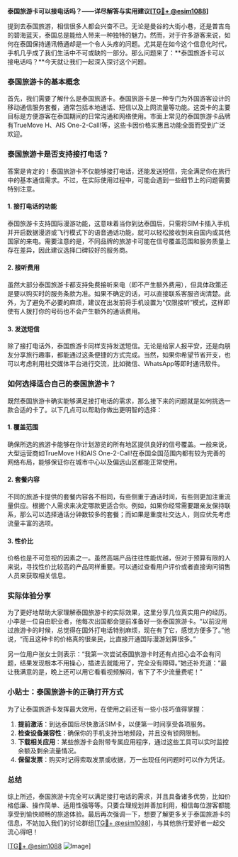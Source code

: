 **泰国旅游卡可以接电话吗？——详尽解答与实用建议[[TG💪+ @esim1088](https://t.me/s/esim1088)]**

提到去泰国旅游，相信很多人都会兴奋不已。无论是曼谷的大街小巷，还是普吉岛的碧海蓝天，泰国总是能给人带来一种独特的魅力。然而，对于许多游客来说，如何在泰国保持通讯畅通却是一个令人头疼的问题。尤其是在如今这个信息化时代，手机几乎成了我们生活中不可或缺的一部分。那么问题来了：**泰国旅游卡可以接电话吗？**今天就让我们一起深入探讨这个问题。

### 泰国旅游卡的基本概念

首先，我们需要了解什么是泰国旅游卡。泰国旅游卡是一种专门为外国游客设计的移动通信服务套餐，通常包括本地通话、短信以及上网流量等功能。这类卡的主要目标是方便游客在泰国期间的日常沟通和网络使用。市面上常见的泰国旅游卡品牌有TrueMove H、AIS One-2-Call!等，这些卡因价格实惠且功能全面而受到广泛欢迎。

### 泰国旅游卡是否支持接打电话？

答案是肯定的！泰国旅游卡不仅能够接打电话，还能发送短信，完全满足你在旅行中的基本通信需求。不过，在实际使用过程中，可能会遇到一些细节上的问题需要特别注意。

#### 1. **接打电话的功能**
泰国旅游卡支持国际漫游功能，这意味着当你到达泰国后，只需将SIM卡插入手机并开启数据漫游或飞行模式下的语音通话功能，就可以轻松接收到来自国内或其他国家的来电。需要注意的是，不同品牌的旅游卡可能在信号覆盖范围和服务质量上存在差异，因此建议选择口碑较好的服务商。

#### 2. **接听费用**
虽然大部分泰国旅游卡都支持免费接听来电（即不产生额外费用），但具体政策还是要以购买时的服务条款为准。如果不确定的话，可以直接联系客服咨询清楚。此外，为了避免不必要的麻烦，建议在出发前将手机设置为“仅限接听”模式，这样即使有人拨打你的号码也不会产生额外的通话费用。

#### 3. **发送短信**
除了接打电话外，泰国旅游卡同样支持发送短信。无论是给家人报平安，还是向朋友分享旅行趣事，都能通过这条便捷的方式完成。当然，如果你希望节省开支，也可以考虑利用社交媒体平台进行交流，比如微信、WhatsApp等即时通讯软件。

### 如何选择适合自己的泰国旅游卡？

既然泰国旅游卡确实能够满足接打电话的需求，那么接下来的问题就是如何挑选一款合适的卡了。以下几点可以帮助你做出更明智的选择：

#### 1. **覆盖范围**
确保所选的旅游卡能够在你计划游览的所有地区提供良好的信号覆盖。一般来说，大型运营商如TrueMove H和AIS One-2-Call!在泰国全国范围内都有较为完善的网络布局，能够保证你在城市中心以及偏远山区都能正常使用。

#### 2. **套餐内容**
不同的旅游卡提供的套餐内容各不相同，有些侧重于通话时间，有些则更加注重流量供应。根据个人需求来决定哪款更适合你。例如，如果你经常需要跟亲友保持联系，那么可以选择通话分钟数较多的套餐；而如果是重度社交达人，则应优先考虑流量丰富的选项。

#### 3. **性价比**
价格也是不可忽视的因素之一。虽然高端产品往往性能优越，但对于预算有限的人来说，寻找性价比较高的产品同样重要。可以通过查看用户评价或者直接询问销售人员来获取相关信息。

### 实际体验分享

为了更好地帮助大家理解泰国旅游卡的实际效果，这里分享几位真实用户的经历。小李是一位自由职业者，他每次出国都会提前准备好一张泰国旅游卡。“以前没用过旅游卡的时候，总觉得在国外打电话特别麻烦，现在有了它，感觉方便多了。”他说，“而且这种卡的价格真的很亲民，比直接开通国际漫游划算很多。”

另一位用户张女士则表示：“我第一次尝试泰国旅游卡时还有点担心会不会有问题，结果发现根本不用操心，插进去就能用了，完全没有障碍。”她还补充道：“最让我满意的是，晚上还可以用它看看视频解闷，省下了不少流量费呢！”

### 小贴士：泰国旅游卡的正确打开方式

为了让泰国旅游卡发挥最大效用，在使用之前还有一些小技巧值得掌握：

1. **提前激活**：到达泰国后尽快激活SIM卡，以便第一时间享受各项服务。
2. **检查设备兼容性**：确保你的手机支持当地频段，并且没有锁网限制。
3. **下载相关应用**：某些旅游卡会附带专属应用程序，通过这些工具可以实时监控余额及剩余流量情况。
4. **保留发票**：购买时记得索取发票或收据，万一出现任何问题时可以作为凭证。

### 总结

综上所述，泰国旅游卡完全可以满足接打电话的需求，并且具备诸多优势，比如价格低廉、操作简单、适用性强等等。只要合理规划并善加利用，相信每位游客都能享受到愉快顺畅的旅途体验。最后再次强调一下，想要了解更多关于泰国旅游卡的信息，不妨加入我们的讨论群组[[TG💪+ @esim1088](https://t.me/s/esim1088)]，与其他旅行爱好者一起交流心得吧！

[[TG💪+ @esim1088](https://t.me/s/esim1088) ![Image](https://i.postimg.cc/4NQfJmqS/Snipaste-2025-05-13-00-14-12.png)]